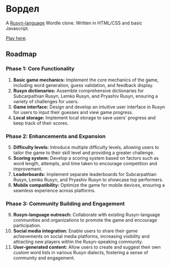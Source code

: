 # Вордел
A [Rusyn-language](https://en.wikipedia.org/wiki/Rusyn_language) Wordle clone. Written in HTML/CSS and basic Javascript.

[Play here](https://rusynpedia.dreamhosters.com/wordle/).

## Roadmap

### Phase 1: Core Functionality

1. **Basic game mechanics:** Implement the core mechanics of the game, including word generation, guess validation, and feedback display.
2. **Rusyn dictionaries:** Assemble comprehensive dictionaries for Subcarpathian Rusyn, Lemko Rusyn, and Pryashiv Rusyn, ensuring a variety of challenges for users.
3. **Game interface:** Design and develop an intuitive user interface in Rusyn for users to input their guesses and view game progress.
4. **Local storage:** Implement local storage to save users' progress and keep track of their scores.

### Phase 2: Enhancements and Expansion

5. **Difficulty levels:** Introduce multiple difficulty levels, allowing users to tailor the game to their skill level and providing a greater challenge.
6. **Scoring system:** Develop a scoring system based on factors such as word length, attempts, and time taken to encourage competition and improvement.
7. **Leaderboards:** Implement separate leaderboards for Subcarpathian Rusyn, Lemko Rusyn, and Pryashiv Rusyn to showcase top performers.
8. **Mobile compatibility:** Optimize the game for mobile devices, ensuring a seamless experience across platforms.

### Phase 3: Community Building and Engagement

9. **Rusyn-language outreach:** Collaborate with existing Rusyn-language communities and organizations to promote the game and encourage participation.
10. **Social media integration:** Enable users to share their game achievements on social media platforms, increasing visibility and attracting new players within the Rusyn-speaking community.
11. **User-generated content:** Allow users to create and suggest their own custom word lists in various Rusyn dialects, fostering a sense of community and engagement.

